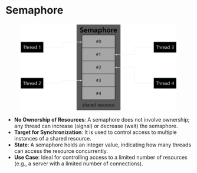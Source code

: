 # Semaphore

<figure><img src="../../.gitbook/assets/s.png" alt=""><figcaption></figcaption></figure>

* **No Ownership of Resources**: A semaphore does not involve ownership; any thread can increase (signal) or decrease (wait) the semaphore.
* **Target for Synchronization**: It is used to control access to multiple instances of a shared resource.
* **State**: A semaphore holds an integer value, indicating how many threads can access the resource concurrently.
* **Use Case**: Ideal for controlling access to a limited number of resources (e.g., a server with a limited number of connections).
